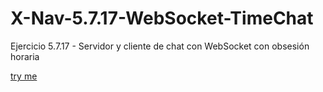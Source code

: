 # X-Nav-5.7.17-WebSocket-TimeChat
Ejercicio 5.7.17 - Servidor y cliente de chat con WebSocket con obsesión horaria

[try me](https://storresb.github.io/X-Nav-5.7.17-WebSocket-TimeChat/TimeWebSocketClient.html)
